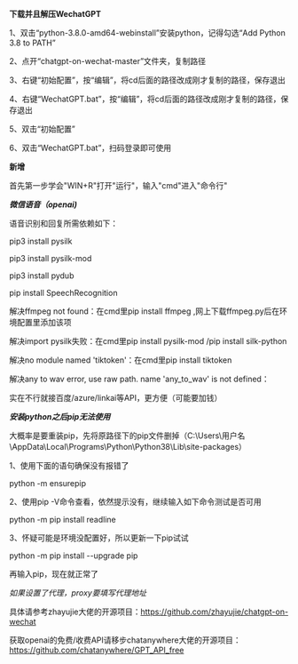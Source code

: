 **下载并且解压WechatGPT**

1、双击“python-3.8.0-amd64-webinstall”安装python，记得勾选“Add Python 3.8 to PATH”

2、点开“chatgpt-on-wechat-master”文件夹，复制路径

3、右键“初始配置”，按“编辑”，将cd后面的路径改成刚才复制的路径，保存退出

4、右键“WechatGPT.bat”，按“编辑”，将cd后面的路径改成刚才复制的路径，保存退出

5、双击“初始配置”

6、双击“WechatGPT.bat”，扫码登录即可使用

**新增**

首先第一步学会"WIN+R"打开"运行"，输入"cmd"进入"命令行"

***微信语音（openai)***

语音识别和回复所需依赖如下：

pip3 install pysilk

pip3 install pysilk-mod

pip3 install pydub

pip install SpeechRecognition

解决ffmpeg not found：在cmd里pip install ffmpeg ,网上下载ffmpeg.py后在环境配置里添加该项

解决import pysilk失败：在cmd里pip install pysilk-mod /pip install silk-python

解决no module named 'tiktoken'：在cmd里pip install tiktoken

解决any to wav error, use raw path. name 'any_to_wav' is not defined：

实在不行就接百度/azure/linkai等API，更方便（可能要加钱）


***安装python之后pip无法使用***

大概率是要重装pip，先将原路径下的pip文件删掉（C:\Users\用户名\AppData\Local\Programs\Python\Python38\Lib\site-packages）

1、使用下面的语句确保没有报错了

python -m ensurepip

2、使用pip -V命令查看，依然提示没有，继续输入如下命令测试是否可用

python -m pip install readline

3、怀疑可能是环境没配置好，所以更新一下pip试试

python -m pip install --upgrade pip

再输入pip，现在就正常了

*如果设置了代理，proxy要填写代理地址*

具体请参考zhayujie大佬的开源项目：https://github.com/zhayujie/chatgpt-on-wechat

获取openai的免费/收费API请移步chatanywhere大佬的开源项目：https://github.com/chatanywhere/GPT_API_free
